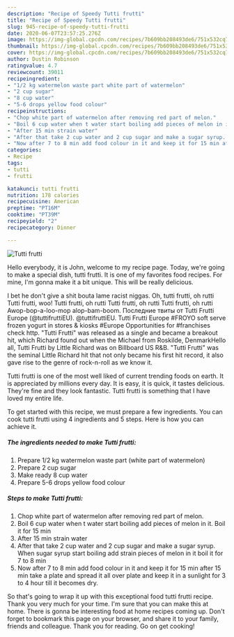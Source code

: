 ```yaml
---
description: "Recipe of Speedy Tutti frutti"
title: "Recipe of Speedy Tutti frutti"
slug: 945-recipe-of-speedy-tutti-frutti
date: 2020-06-07T23:57:25.276Z
image: https://img-global.cpcdn.com/recipes/7b609bb208493de6/751x532cq70/tutti-frutti-recipe-main-photo.jpg
thumbnail: https://img-global.cpcdn.com/recipes/7b609bb208493de6/751x532cq70/tutti-frutti-recipe-main-photo.jpg
cover: https://img-global.cpcdn.com/recipes/7b609bb208493de6/751x532cq70/tutti-frutti-recipe-main-photo.jpg
author: Dustin Robinson
ratingvalue: 4.7
reviewcount: 39011
recipeingredient:
- "1/2 kg watermelon waste part white part of watermelon"
- "2 cup sugar"
- "8 cup water"
- "5-6 drops yellow food colour"
recipeinstructions:
- "Chop white part of watermelon after removing red part of melon."
- "Boil 6 cup water when t water start boiling add pieces of melon in it. Boil it for 15 min"
- "After 15 min strain water"
- "After that take 2 cup water and 2 cup sugar and make a sugar syrup. When sugar syrup start boiling add strain pieces of melon in it boil it for 7 to 8 min"
- "Now after 7 to 8 min add food colour in it and keep it for 15 min after 15 min take a plate and spread it all over plate and keep it in a sunlight for 3 to 4 hour till it becomes dry."
categories:
- Recipe
tags:
- tutti
- frutti

katakunci: tutti frutti 
nutrition: 178 calories
recipecuisine: American
preptime: "PT16M"
cooktime: "PT39M"
recipeyield: "2"
recipecategory: Dinner

---
```



![Tutti frutti](https://img-global.cpcdn.com/recipes/7b609bb208493de6/751x532cq70/tutti-frutti-recipe-main-photo.jpg)

Hello everybody, it is John, welcome to my recipe page. Today, we're going to make a special dish, tutti frutti. It is one of my favorites food recipes. For mine, I'm gonna make it a bit unique. This will be really delicious.

I bet he don&#39;t give a shit bouta lame racist niggas. Oh, tutti frutti, oh rutti Tutti frutti, woo! Tutti frutti, oh rutti Tutti frutti, oh rutti Tutti frutti, oh rutti Awop-bop-a-loo-mop alop-bam-boom. Последние твиты от Tutti Frutti Europe (@tuttifruttiEU). @tuttifruttiEU. Tutti Frutti Europe #FROYO soft serve frozen yogurt in stores &amp; kiosks #Europe Opportunities for #franchises check http. &#34;Tutti Frutti&#34; was released as a single and became a breakout hit, which Richard found out when the Michael from Roskilde, DenmarkHello all, Tutti Frutti by Little Richard was on Billboard US R&amp;B. &#34;Tutti Frutti&#34; was the seminal Little Richard hit that not only became his first hit record, it also gave rise to the genre of rock-n-roll as we know it.

Tutti frutti is one of the most well liked of current trending foods on earth. It is appreciated by millions every day. It is easy, it is quick, it tastes delicious. They're fine and they look fantastic. Tutti frutti is something that I have loved my entire life.


To get started with this recipe, we must prepare a few ingredients. You can cook tutti frutti using 4 ingredients and 5 steps. Here is how you can achieve it.

<!--inarticleads1-->

##### The ingredients needed to make Tutti frutti:

1. Prepare 1/2 kg watermelon waste part (white part of watermelon)
1. Prepare 2 cup sugar
1. Make ready 8 cup water
1. Prepare 5-6 drops yellow food colour




<!--inarticleads2-->

##### Steps to make Tutti frutti:

1. Chop white part of watermelon after removing red part of melon.
1. Boil 6 cup water when t water start boiling add pieces of melon in it. Boil it for 15 min
1. After 15 min strain water
1. After that take 2 cup water and 2 cup sugar and make a sugar syrup. When sugar syrup start boiling add strain pieces of melon in it boil it for 7 to 8 min
1. Now after 7 to 8 min add food colour in it and keep it for 15 min after 15 min take a plate and spread it all over plate and keep it in a sunlight for 3 to 4 hour till it becomes dry.




So that's going to wrap it up with this exceptional food tutti frutti recipe. Thank you very much for your time. I'm sure that you can make this at home. There is gonna be interesting food at home recipes coming up. Don't forget to bookmark this page on your browser, and share it to your family, friends and colleague. Thank you for reading. Go on get cooking!
